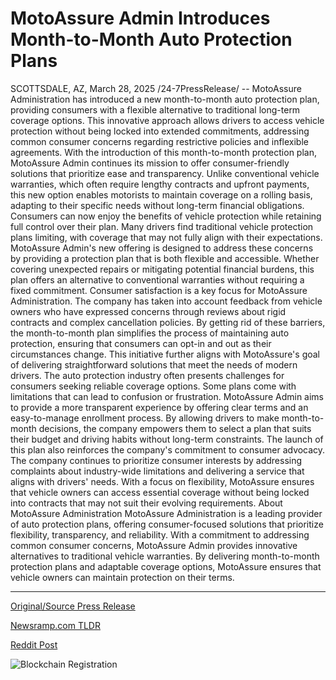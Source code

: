 # MotoAssure Admin Introduces Month-to-Month Auto Protection Plans

SCOTTSDALE, AZ, March 28, 2025 /24-7PressRelease/ -- MotoAssure Administration has introduced a new month-to-month auto protection plan, providing consumers with a flexible alternative to traditional long-term coverage options. This innovative approach allows drivers to access vehicle protection without being locked into extended commitments, addressing common consumer concerns regarding restrictive policies and inflexible agreements.  With the introduction of this month-to-month protection plan, MotoAssure Admin continues its mission to offer consumer-friendly solutions that prioritize ease and transparency. Unlike conventional vehicle warranties, which often require lengthy contracts and upfront payments, this new option enables motorists to maintain coverage on a rolling basis, adapting to their specific needs without long-term financial obligations. Consumers can now enjoy the benefits of vehicle protection while retaining full control over their plan.  Many drivers find traditional vehicle protection plans limiting, with coverage that may not fully align with their expectations. MotoAssure Admin's new offering is designed to address these concerns by providing a protection plan that is both flexible and accessible. Whether covering unexpected repairs or mitigating potential financial burdens, this plan offers an alternative to conventional warranties without requiring a fixed commitment.  Consumer satisfaction is a key focus for MotoAssure Administration. The company has taken into account feedback from vehicle owners who have expressed concerns through reviews about rigid contracts and complex cancellation policies. By getting rid of these barriers, the month-to-month plan simplifies the process of maintaining auto protection, ensuring that consumers can opt-in and out as their circumstances change. This initiative further aligns with MotoAssure's goal of delivering straightforward solutions that meet the needs of modern drivers.  The auto protection industry often presents challenges for consumers seeking reliable coverage options. Some plans come with limitations that can lead to confusion or frustration. MotoAssure Admin aims to provide a more transparent experience by offering clear terms and an easy-to-manage enrollment process. By allowing drivers to make month-to-month decisions, the company empowers them to select a plan that suits their budget and driving habits without long-term constraints.  The launch of this plan also reinforces the company's commitment to consumer advocacy. The company continues to prioritize consumer interests by addressing complaints about industry-wide limitations and delivering a service that aligns with drivers' needs. With a focus on flexibility, MotoAssure ensures that vehicle owners can access essential coverage without being locked into contracts that may not suit their evolving requirements.  About MotoAssure Administration  MotoAssure Administration is a leading provider of auto protection plans, offering consumer-focused solutions that prioritize flexibility, transparency, and reliability. With a commitment to addressing common consumer concerns, MotoAssure Admin provides innovative alternatives to traditional vehicle warranties. By delivering month-to-month protection plans and adaptable coverage options, MotoAssure ensures that vehicle owners can maintain protection on their terms. 

---

[Original/Source Press Release](https://www.24-7pressrelease.com/press-release/521112/motoassure-admin-introduces-month-to-month-auto-protection-plans)
                    

[Newsramp.com TLDR](https://newsramp.com/curated-news/motoassure-administration-introduces-flexible-month-to-month-auto-protection-plan/8e37a998e983d94e3239a93a38c9b4fc) 

 



[Reddit Post](https://www.reddit.com/r/newsramp/comments/1jlph50/motoassure_administration_introduces_flexible/) 



![Blockchain Registration](https://cdn.newsramp.app/24-7PressRelease/qrcode/253/28/neonYGMl.webp)